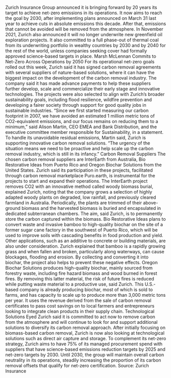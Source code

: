 Zurich Insurance Group announced it is bringing forward by 20 years its target to achieve net-zero emissions in its operations.
It now aims to reach the goal by 2030, after implementing plans announced on March 31 last year to achieve cuts in absolute emissions this decade. After that, emissions that cannot be avoided will be removed from the atmosphere.
In November 2021, Zurich also announced it will no longer underwrite new greenfield oil exploration projects. It also committed to a full phase-out of thermal coal from its underwriting portfolio in wealthy countries by 2030 and by 2040 for the rest of the world, unless companies seeking cover had formally approved science-based targets in place.
Marsh McLennan Commits to Net-Zero Across Operations by 2050
For its operational net-zero goals rolled out this week, Zurich said it has signed carbon removal agreements with several suppliers of nature-based solutions, where it can have the biggest impact on the development of the carbon removal industry.
The company said it has made advance payments to help these suppliers further develop, scale and commercialize their early stage and innovative technologies.
The projects were also selected to align with Zurich’s broader sustainability goals, including flood resilience, wildfire prevention and developing a fairer society through support for good quality jobs in sustainable industries.
“Since we first started measuring our carbon footprint in 2007, we have avoided an estimated 1 million metric tons of CO2-equivalent emissions, and our focus remains on reducing them to a minimum,” said Alison Martin, CEO EMEA and Bank Distribution, and the executive committee member responsible for Sustainability, in a statement.
To handle its unavoidable residual emissions, Martin said, Zurich is supporting innovative carbon removal solutions. “The urgency of the situation means we need to be proactive and help scale up the carbon removal industry, which is still in its infancy.”
Carbon Removal Suppliers
The chosen carbon removal suppliers are InterEarth from Australia, Bio Restorative Ideas from Puerto Rico and Oregon Biochar Solutions from the United States. Zurich said its participation in these projects, facilitated through carbon removal marketplace Puro.earth, is instrumental for the projects to start and expand their operations.
The InterEarth project removes CO2 with an innovative method called woody biomass burial, explained Zurich, noting that the company grows a selection of highly adapted woody plants on degraded, low rainfall, and previously cleared farmland in Australia.
Periodically, the plants are trimmed of their above-ground biomass and the harvested biomass is buried and encapsulated in dedicated subterranean chambers. The aim, said Zurich, is to permanently store the carbon captured within the biomass.
Bio Restorative Ideas plans to convert waste and invasive bamboo to high-quality biochar on the site of a former sugar cane factory in the southwest of Puerto Rico, which will be used to improve soils with cascading benefits in food production and yield. Other applications, such as an additive to concrete or building materials, are also under consideration.
Zurich explained that bamboo is a rapidly growing grass and when fallen and broken, particularly along waterways, can cause blockages, flooding and erosion. By collecting and converting it into biochar, the project also helps to prevent these negative effects.
Oregon Biochar Solutions produces high-quality biochar, mainly sourced from forestry waste, including fire hazard biomass and wood burned in forest fires. By removing this latter material, the risk of future fires is reduced while putting waste material to a productive use, said Zurich. This U.S.-based company is already producing biochar, most of which is sold to farms, and has capacity to scale up to produce more than 3,000 metric tons per year. It uses the revenue derived from the sale of carbon removal certificates to pass cost savings on to local farmers and entrepreneurs looking to integrate clean products in their supply chain.
Technological Solutions Eyed
Zurich said it is committed to act now to remove carbon from the atmosphere and will continue to look for and support additional solutions to diversify its carbon removal approach. After initially focusing on biomass-based carbon removal, Zurich is now also looking at technological solutions such as direct air capture and storage.
To complement its net-zero strategy, Zurich aims to have 75% of its managed procurement spend with suppliers that have science-based emissions reduction targets by 2025 and net-zero targets by 2030.
Until 2030, the group will maintain overall carbon neutrality in its operations, steadily increasing the proportion of its carbon removal offsets that qualify for net-zero certification.
Source: Zurich Insurance